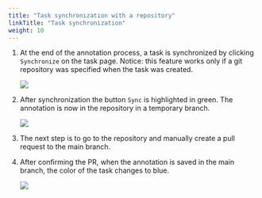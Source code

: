 ```yaml
---
title: "Task synchronization with a repository"
linkTitle: "Task synchronization"
weight: 10
---
```


1. At the end of the annotation process, a task is synchronized by clicking
   `Synchronize` on the task page. Notice: this feature
   works only if a git repository was specified when the task was created.

   ![](/images/image106.jpg)

1. After synchronization the button `Sync` is highlighted in green. The
   annotation is now in the repository in a temporary branch.

   ![](/images/image109.jpg)

1. The next step is to go to the repository and manually create a pull request to the main branch.

1. After confirming the PR, when the annotation is saved in the main branch, the color of the task changes to blue.

   ![](/images/image110.jpg)
